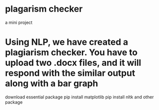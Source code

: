 # plagarism checker 
a mini project
# Using NLP, we have created a plagiarism checker. You have to upload two .docx files, and it will respond with the similar output along with a bar graph

download essential package 
pip install matplotlib
pip install nltk
and other package
